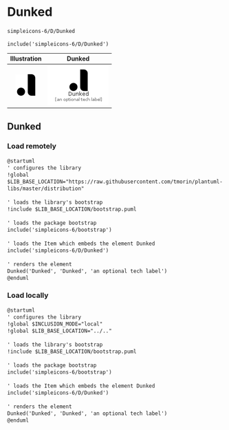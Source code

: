 # Dunked


```text
simpleicons-6/D/Dunked
```

```text
include('simpleicons-6/D/Dunked')
```



| Illustration | Dunked |
| :---: | :---: |
| ![illustration for Illustration](../../simpleicons-6/D/Dunked.png) | ![illustration for Dunked](../../simpleicons-6/D/Dunked.Local.png) |




## Dunked

### Load remotely
```plantuml
@startuml
' configures the library
!global $LIB_BASE_LOCATION="https://raw.githubusercontent.com/tmorin/plantuml-libs/master/distribution"

' loads the library's bootstrap
!include $LIB_BASE_LOCATION/bootstrap.puml

' loads the package bootstrap
include('simpleicons-6/bootstrap')

' loads the Item which embeds the element Dunked
include('simpleicons-6/D/Dunked')

' renders the element
Dunked('Dunked', 'Dunked', 'an optional tech label')
@enduml
```

### Load locally
```plantuml
@startuml
' configures the library
!global $INCLUSION_MODE="local"
!global $LIB_BASE_LOCATION="../.."

' loads the library's bootstrap
!include $LIB_BASE_LOCATION/bootstrap.puml

' loads the package bootstrap
include('simpleicons-6/bootstrap')

' loads the Item which embeds the element Dunked
include('simpleicons-6/D/Dunked')

' renders the element
Dunked('Dunked', 'Dunked', 'an optional tech label')
@enduml
```

